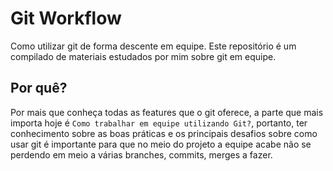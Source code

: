 # Git Workflow
Como utilizar git de forma descente em equipe. Este repositório é um compilado de materiais estudados por mim sobre git em equipe.

## Por quê?
Por mais que conheça todas as features que o git oferece, a parte que mais importa hoje é `Como trabalhar em equipe utilizando Git?`, portanto, ter conhecimento sobre as boas práticas e os principais desafios sobre como usar git é importante para que no meio do projeto a equipe acabe não se perdendo em meio a várias branches, commits, merges a fazer.